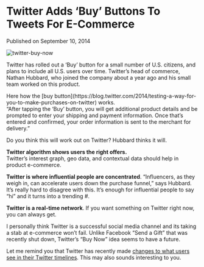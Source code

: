# Twitter Adds &#8216;Buy&#8217; Buttons To Tweets For E-Commerce

Published on September 10, 2014

![twitter-buy-now](https://www.seocentury.com/blog/wp-content/uploads/2014/09/twitter-buy-now.jpg)

Twitter has rolled out a ‘Buy’ button for a small number of U.S. citizens, and plans to include all U.S. users over time. Twitter’s head of commerce, Nathan Hubbard, who joined the company about a year ago and his small team worked on this product.

<div>Here how the [buy button](https://blog.twitter.com/2014/testing-a-way-for-you-to-make-purchases-on-twitter) works.</div>“After tapping the ‘Buy’ button, you will get additional product details and be prompted to enter your shipping and payment information. Once that’s entered and confirmed, your order information is sent to the merchant for delivery.”

Do you think this will work out on Twitter? Hubbard thinks it will.

**Twitter algorithm shows users the right offers.**  
Twitter’s interest graph, geo data, and contextual data should help in product e-commerce.

**Twitter is where influential people are concentrated**. “Influencers, as they weigh in, can accelerate users down the purchase funnel,” says Hubbard. It’s really hard to disagree with this. It’s enough for influential people to say “hi” and it turns into a trending #.

**Twitter is a real-time network**. If you want something on Twitter right now, you can always get.

I personally think Twitter is a successful social media channel and its taking a stab at e-commerce won’t fail. Unlike Facebook “Send a Gift” that was recently shut down, Twitter’s “Buy Now” idea seems to have a future.

Let me remind you that Twitter has recently made [changes to what users see in their Twitter timelines](https://www.seocentury.com/blog/twitter-timelines-changes/). This may also sounds interesting to you.
	